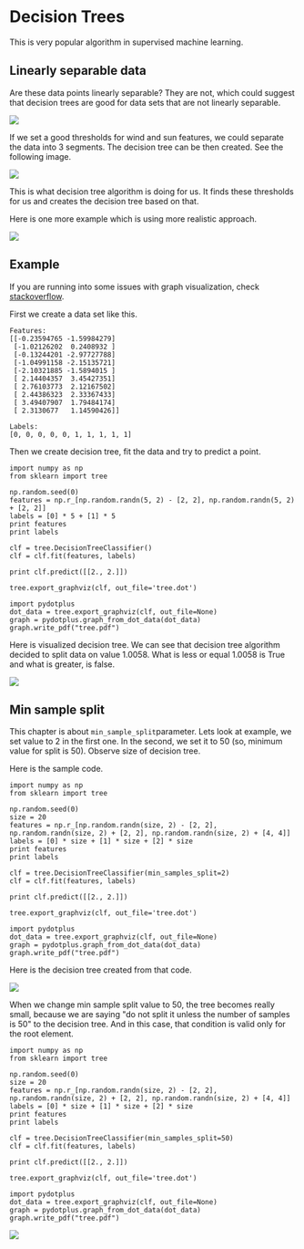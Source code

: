 # Decision Trees

This is very popular algorithm in supervised machine learning.

## Linearly separable data

Are these data points linearly separable? They are not, which could suggest that decision trees are good for data sets that are not linearly separable.

![](/assets/decision-trees-separable.png)

If we set a good thresholds for wind and sun features, we could separate the data into 3 segments. The decision tree can be then created. See the following image.

![](/assets/decision-tree-windy-sunny.png)

This is what decision tree algorithm is doing for us. It finds these thresholds for us and creates the decision tree based on that.

Here is one more example which is using more realistic approach.

![](/assets/decision-tree-realone.png)

## Example

If you are running into some issues with graph visualization, check [stackoverflow](http://stackoverflow.com/questions/18438997/why-is-pydot-unable-to-find-graphvizs-executables-in-windows-8).

First we create a data set like this.

```
Features: 
[[-0.23594765 -1.59984279]
 [-1.02126202  0.2408932 ]
 [-0.13244201 -2.97727788]
 [-1.04991158 -2.15135721]
 [-2.10321885 -1.5894015 ]
 [ 2.14404357  3.45427351]
 [ 2.76103773  2.12167502]
 [ 2.44386323  2.33367433]
 [ 3.49407907  1.79484174]
 [ 2.3130677   1.14590426]]

Labels:
[0, 0, 0, 0, 0, 1, 1, 1, 1, 1]
```

Then we create decision tree, fit the data and try to predict a point.

```
import numpy as np
from sklearn import tree

np.random.seed(0)
features = np.r_[np.random.randn(5, 2) - [2, 2], np.random.randn(5, 2) + [2, 2]]
labels = [0] * 5 + [1] * 5
print features
print labels

clf = tree.DecisionTreeClassifier()
clf = clf.fit(features, labels)

print clf.predict([[2., 2.]])

tree.export_graphviz(clf, out_file='tree.dot')

import pydotplus
dot_data = tree.export_graphviz(clf, out_file=None)
graph = pydotplus.graph_from_dot_data(dot_data)
graph.write_pdf("tree.pdf")
```

Here is visualized decision tree. We can see that decision tree algorithm decided to split data on value 1.0058. What is less or equal 1.0058 is True and what is greater, is false.

![](/assets/decision-tree-simple.png)

## Min sample split

This chapter is about `min_sample_split`parameter. Lets look at example, we set value to 2 in the first one. In the second, we set it to 50 \(so, minimum value for split is 50\). Observe size of decision tree.

Here is the sample code.

```
import numpy as np
from sklearn import tree

np.random.seed(0)
size = 20
features = np.r_[np.random.randn(size, 2) - [2, 2], np.random.randn(size, 2) + [2, 2], np.random.randn(size, 2) + [4, 4]]
labels = [0] * size + [1] * size + [2] * size
print features
print labels

clf = tree.DecisionTreeClassifier(min_samples_split=2)
clf = clf.fit(features, labels)

print clf.predict([[2., 2.]])

tree.export_graphviz(clf, out_file='tree.dot')

import pydotplus
dot_data = tree.export_graphviz(clf, out_file=None)
graph = pydotplus.graph_from_dot_data(dot_data)
graph.write_pdf("tree.pdf")
```

Here is the decision tree created from that code.

![](/assets/decision-tree-minsplit2.png)

When we change min sample split value to 50, the tree becomes really small, because we are saying "do not split it unless the number of samples is 50" to the decision tree. And in this case, that condition is valid only for the root element.

```
import numpy as np
from sklearn import tree

np.random.seed(0)
size = 20
features = np.r_[np.random.randn(size, 2) - [2, 2], np.random.randn(size, 2) + [2, 2], np.random.randn(size, 2) + [4, 4]]
labels = [0] * size + [1] * size + [2] * size
print features
print labels

clf = tree.DecisionTreeClassifier(min_samples_split=50)
clf = clf.fit(features, labels)

print clf.predict([[2., 2.]])

tree.export_graphviz(clf, out_file='tree.dot')

import pydotplus
dot_data = tree.export_graphviz(clf, out_file=None)
graph = pydotplus.graph_from_dot_data(dot_data)
graph.write_pdf("tree.pdf")
```

![](/assets/decision-tree-minsplit50.png)


